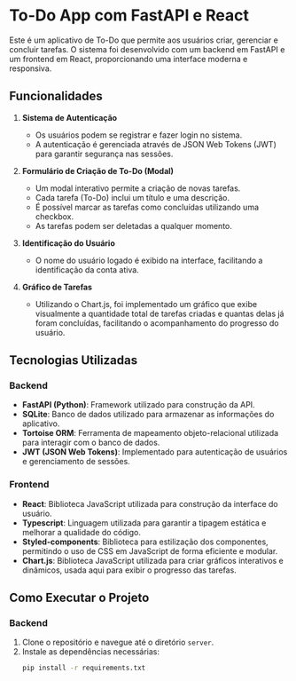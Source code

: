 # To-Do App com FastAPI e React

Este é um aplicativo de To-Do que permite aos usuários criar, gerenciar e concluir tarefas. O sistema foi desenvolvido com um backend em FastAPI e um frontend em React, proporcionando uma interface moderna e responsiva.

## Funcionalidades

1. **Sistema de Autenticação**
   - Os usuários podem se registrar e fazer login no sistema.
   - A autenticação é gerenciada através de JSON Web Tokens (JWT) para garantir segurança nas sessões.

2. **Formulário de Criação de To-Do (Modal)**
   - Um modal interativo permite a criação de novas tarefas.
   - Cada tarefa (To-Do) inclui um título e uma descrição.
   - É possível marcar as tarefas como concluídas utilizando uma checkbox.
   - As tarefas podem ser deletadas a qualquer momento.

3. **Identificação do Usuário**
   - O nome do usuário logado é exibido na interface, facilitando a identificação da conta ativa.

4. **Gráfico de Tarefas**
   - Utilizando o Chart.js, foi implementado um gráfico que exibe visualmente a quantidade total de tarefas criadas e quantas delas já foram concluídas, facilitando o acompanhamento do progresso do usuário.

## Tecnologias Utilizadas

### Backend
- **FastAPI (Python)**: Framework utilizado para construção da API.
- **SQLite**: Banco de dados utilizado para armazenar as informações do aplicativo.
- **Tortoise ORM**: Ferramenta de mapeamento objeto-relacional utilizada para interagir com o banco de dados.
- **JWT (JSON Web Tokens)**: Implementado para autenticação de usuários e gerenciamento de sessões.

### Frontend
- **React**: Biblioteca JavaScript utilizada para construção da interface do usuário.
- **Typescript**: Linguagem utilizada para garantir a tipagem estática e melhorar a qualidade do código.
- **Styled-components**: Biblioteca para estilização dos componentes, permitindo o uso de CSS em JavaScript de forma eficiente e modular.
- **Chart.js**: Biblioteca JavaScript utilizada para criar gráficos interativos e dinâmicos, usada aqui para exibir o progresso das tarefas.

## Como Executar o Projeto

### Backend

1. Clone o repositório e navegue até o diretório `server`.
2. Instale as dependências necessárias:
   ```bash
   pip install -r requirements.txt
